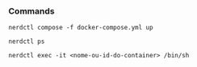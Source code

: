 ### Commands

```console
nerdctl compose -f docker-compose.yml up
```

```console
nerdctl ps
```

```console
nerdctl exec -it <nome-ou-id-do-container> /bin/sh
```